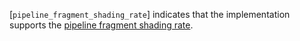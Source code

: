 [`pipeline_fragment_shading_rate`] indicates that the implementation
supports the [pipeline
fragment shading rate](https://www.khronos.org/registry/vulkan/specs/1.3-extensions/html/vkspec.html#primsrast-fragment-shading-rate-pipeline).